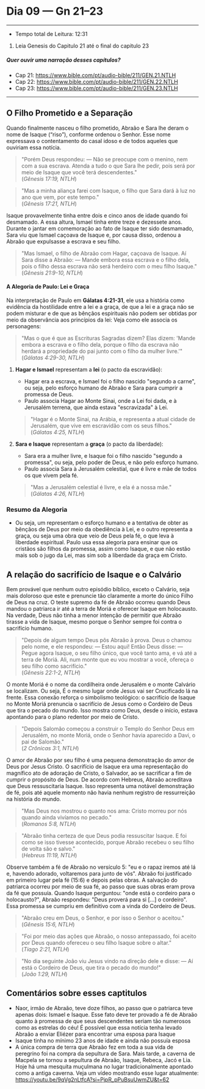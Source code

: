 # Dia 09 — Gn 21–23

--- 

- Tempo total de Leitura: 12:31

1. Leia Genesis do Capitulo 21 até o final do capitulo 23

##### Quer ouvir uma narração desses capítulos?

- Cap 21: https://www.bible.com/pt/audio-bible/211/GEN.21.NTLH
- Cap 22: https://www.bible.com/pt/audio-bible/211/GEN.22.NTLH
- Cap 23: https://www.bible.com/pt/audio-bible/211/GEN.23.NTLH

---

## O Filho Prometido e a Separação

Quando finalmente nasceu o filho prometido, Abraão e Sara lhe deram o nome de Isaque (“riso”), conforme ordenou o Senhor.
Esse nome expressava o contentamento do casal idoso e de todos aqueles que ouviriam essa notícia.

> "Porém Deus respondeu: — Não se preocupe com o menino, nem com a sua escrava. Atenda a tudo o que Sara lhe pedir, pois será por meio de Isaque que você terá descendentes."  
> (*Gênesis 17:19, NTLH*)

> "Mas a minha aliança farei com Isaque, o filho que Sara dará à luz no ano que vem, por este tempo."  
> (*Gênesis 17:21, NTLH*)

Isaque provavelmente tinha entre dois e cinco anos de idade quando foi desmamado. A essa altura, Ismael tinha entre treze e dezessete anos. Durante o jantar em comemoração ao fato de Isaque ter sido desmamado, Sara viu que Ismael caçoava de Isaque e, por causa disso, ordenou a Abraão que expulsasse a escrava e seu filho.

> "Mas Ismael, o filho de Abraão com Hagar, caçoava de Isaque. Aí Sara disse a Abraão: — Mande embora essa escrava e o filho dela, pois o filho dessa escrava não será herdeiro com o meu filho Isaque."  
> (*Gênesis 21:9-10, NTLH*)

#### A Alegoria de Paulo: Lei e Graça

Na interpretação de Paulo em **Gálatas 4:21-31**, ele usa a história como evidência da hostilidade entre a lei e a graça, de que a lei e a graça não se podem misturar e de que as bênçãos espirituais não podem ser obtidas por meio da observância aos princípios da lei:
Veja como ele associa os personagens:

> "Mas o que é que as Escrituras Sagradas dizem? Elas dizem: 'Mande embora a escrava e o filho dela, porque o filho da escrava não herdará a propriedade do pai junto com o filho da mulher livre.'"  
> (*Gálatas 4:29-30, NTLH*)

1. **Hagar e Ismael** representam a **lei** (o pacto da escravidão):
    - Hagar era a escrava, e Ismael foi o filho nascido "segundo a carne", ou seja, pelo esforço humano de Abraão e Sara para cumprir a promessa de Deus.
    - Paulo associa Hagar ao Monte Sinai, onde a Lei foi dada, e à Jerusalém terrena, que ainda estava "escravizada" à Lei.

   > "Hagar é o Monte Sinai, na Arábia, e representa a atual cidade de Jerusalém, que vive em escravidão com os seus filhos."  
   > (*Gálatas 4:25, NTLH*)

2. **Sara e Isaque** representam a **graça** (o pacto da liberdade):
    - Sara era a mulher livre, e Isaque foi o filho nascido "segundo a promessa", ou seja, pelo poder de Deus, e não pelo esforço humano.
    - Paulo associa Sara à Jerusalém celestial, que é livre e mãe de todos os que vivem pela fé.

   > "Mas a Jerusalém celestial é livre, e ela é a nossa mãe."  
   > (*Gálatas 4:26, NTLH*)

### Resumo da Alegoria
- Ou seja, um representam o esforço humano e a tentativa de obter as bênçãos de Deus por meio da obediência à Lei, e o outro representa a graça, ou seja
uma obra que veio de Deus pela fé, o que leva à liberdade espiritual. Paulo usa essa alegoria para ensinar que os cristãos 
são filhos da promessa, assim como Isaque, e que não estão mais sob o jugo da Lei, mas sim sob a liberdade da graça em Cristo.


## A relação do sacrifício de Isaque e o Calvário

Bem provável que nenhum outro episódio bíblico, exceto o Calvário, seja mais doloroso que este e prenuncie tão claramente a morte do único Filho de Deus na cruz. O teste supremo da fé de Abraão ocorreu quando Deus mandou o patriarca ir até a terra de Moriá e oferecer Isaque em holocausto.
Na verdade, Deus não tinha a menor intenção de permitir que Abraão tirasse a vida de Isaque, mesmo porque o Senhor sempre foi contra o sacrifício humano.

> "Depois de algum tempo Deus pôs Abraão à prova. Deus o chamou pelo nome, e ele respondeu: — Estou aqui! Então Deus disse: — Pegue agora Isaque, o seu filho único, que você tanto ama, e vá até a terra de Moriá. Ali, num monte que eu vou mostrar a você, ofereça o seu filho como sacrifício."  
> (*Gênesis 22:1-2, NTLH*)

O monte Moriá é o nome da cordilheira onde Jerusalém e o monte Calvário se localizam. Ou seja, É o mesmo lugar onde Jesus vai ser Crucificado lá na frente. 
Essa conexão reforça o simbolismo teológico: o sacrifício de Isaque no Monte Moriá prenuncia o sacrifício de Jesus como o Cordeiro de Deus que tira o pecado do mundo. Isso mostra como Deus, desde o início, estava apontando para o plano redentor por meio de Cristo.

> "Depois Salomão começou a construir o Templo do Senhor Deus em Jerusalém, no monte Moriá, onde o Senhor havia aparecido a Davi, o pai de Salomão."  
> (*2 Crônicas 3:1, NTLH*)

O amor de Abraão por seu filho é uma pequena demonstração do amor de Deus por Jesus Cristo. O sacrifício de Isaque era uma representação do magnífico ato de adoração de Cristo, o Salvador, ao se sacrificar a fim de cumprir o propósito de Deus.
De acordo com Hebreus, Abraão acreditava que Deus ressuscitaria Isaque. Isso representa uma notável demonstração de fé, pois até aquele momento não havia nenhum registro de ressurreição na história do mundo.

> "Mas Deus nos mostrou o quanto nos ama: Cristo morreu por nós quando ainda vivíamos no pecado."  
> (*Romanos 5:8, NTLH*)

> "Abraão tinha certeza de que Deus podia ressuscitar Isaque. E foi como se isso tivesse acontecido, porque Abraão recebeu o seu filho de volta são e salvo."  
> (*Hebreus 11:19, NTLH*)

Observe também a fé de Abraão no versículo 5: "eu e o rapaz iremos até lá e, havendo adorado, voltaremos para junto de vós". Abraão foi justificado em primeiro lugar pela fé (15:6) e depois pelas obras.
A salvação do patriarca ocorreu por meio de sua fé, ao passo que suas obras eram prova da fé que possuía. Quando Isaque perguntou: "onde está o cordeiro para o holocausto?", Abraão respondeu: "Deus proverá para si […] o cordeiro".
Essa promessa se cumpriu em definitivo com a vinda do Cordeiro de Deus.

> "Abraão creu em Deus, o Senhor, e por isso o Senhor o aceitou."  
> (*Gênesis 15:6, NTLH*)  

> "Foi por meio das ações que Abraão, o nosso antepassado, foi aceito por Deus quando ofereceu o seu filho Isaque sobre o altar."  
> (*Tiago 2:21, NTLH*)

> "No dia seguinte João viu Jesus vindo na direção dele e disse: — Aí está o Cordeiro de Deus, que tira o pecado do mundo!"  
> (*João 1:29, NTLH*)

## Comentários sobre esses captitulos

- Naor, irmão de Abraão, teve doze filhos, ao passo que o patriarca teve apenas dois: Ismael e Isaque. Esse fato deve ter provado a fé de Abraão quanto à promessa de que seus descendentes seriam tão numerosos como as estrelas do céu! É possível que essa notícia tenha levado Abraão a enviar Eliézer para encontrar uma esposa para Isaque
- Isaque tinha no mínimo 23 anos de idade e ainda não possuía esposa
- A única compra de terra que Abraão fez em toda a sua vida de peregrino foi na compra da sepultura de Sara. Mais tarde, a caverna de Macpela se tornou a sepultura de Abraão, Isaque, Rebeca, Jacó e Lia. Hoje há uma mesquita muçulmana no lugar tradicionalmente apontado como a antiga caverna. Veja um vídeo mostrando esse lugar atualmente: https://youtu.be/9qVg2nLtfcA?si=PjpR_pPuBsuUwmZU&t=62 
